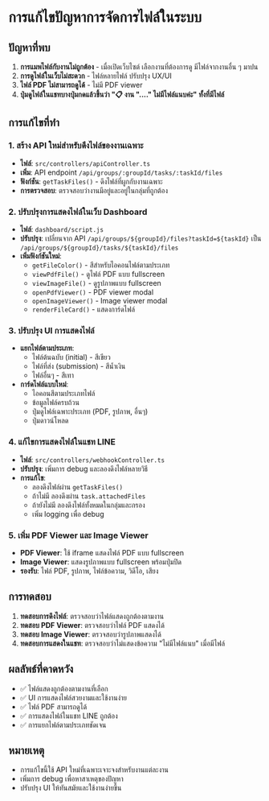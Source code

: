 # การแก้ไขปัญหาการจัดการไฟล์ในระบบ

## ปัญหาที่พบ
1. **การแมพไฟล์กับงานไม่ถูกต้อง** - เมื่อเปิดเว็บไซต์ เลือกงานที่ต้องการดู มีไฟล์จากงานอื่น ๆ มาปน
2. **การดูไฟล์ในเว็บไม่สะดวก** - ไฟล์หลายไฟล์ ปรับปรุง UX/UI
3. **ไฟล์ PDF ไม่สามารถดูได้** - ไม่มี PDF viewer
4. **ปุ่มดูไฟล์ในแชทบางปุ่มกดแล้วขึ้นว่า "📋 งาน "...." ไม่มีไฟล์แนบค่ะ" ทั้งที่มีไฟล์**

## การแก้ไขที่ทำ

### 1. สร้าง API ใหม่สำหรับดึงไฟล์ของงานเฉพาะ
- **ไฟล์**: `src/controllers/apiController.ts`
- **เพิ่ม**: API endpoint `/api/groups/:groupId/tasks/:taskId/files`
- **ฟังก์ชัน**: `getTaskFiles()` - ดึงไฟล์ที่ผูกกับงานเฉพาะ
- **การตรวจสอบ**: ตรวจสอบว่างานมีอยู่และอยู่ในกลุ่มที่ถูกต้อง

### 2. ปรับปรุงการแสดงไฟล์ในเว็บ Dashboard
- **ไฟล์**: `dashboard/script.js`
- **ปรับปรุง**: เปลี่ยนจาก API `/api/groups/${groupId}/files?taskId=${taskId}` เป็น `/api/groups/${groupId}/tasks/${taskId}/files`
- **เพิ่มฟังก์ชันใหม่**:
  - `getFileColor()` - สีสำหรับไอคอนไฟล์ตามประเภท
  - `viewPdfFile()` - ดูไฟล์ PDF แบบ fullscreen
  - `viewImageFile()` - ดูรูปภาพแบบ fullscreen
  - `openPdfViewer()` - PDF viewer modal
  - `openImageViewer()` - Image viewer modal
  - `renderFileCard()` - แสดงการ์ดไฟล์

### 3. ปรับปรุง UI การแสดงไฟล์
- **แยกไฟล์ตามประเภท**:
  - ไฟล์ต้นฉบับ (initial) - สีเขียว
  - ไฟล์ที่ส่ง (submission) - สีน้ำเงิน
  - ไฟล์อื่นๆ - สีเทา
- **การ์ดไฟล์แบบใหม่**:
  - ไอคอนสีตามประเภทไฟล์
  - ข้อมูลไฟล์ครบถ้วน
  - ปุ่มดูไฟล์เฉพาะประเภท (PDF, รูปภาพ, อื่นๆ)
  - ปุ่มดาวน์โหลด

### 4. แก้ไขการแสดงไฟล์ในแชท LINE
- **ไฟล์**: `src/controllers/webhookController.ts`
- **ปรับปรุง**: เพิ่มการ debug และลองดึงไฟล์หลายวิธี
- **การแก้ไข**:
  - ลองดึงไฟล์ผ่าน `getTaskFiles()`
  - ถ้าไม่มี ลองดึงผ่าน `task.attachedFiles`
  - ถ้ายังไม่มี ลองดึงไฟล์ทั้งหมดในกลุ่มและกรอง
  - เพิ่ม logging เพื่อ debug

### 5. เพิ่ม PDF Viewer และ Image Viewer
- **PDF Viewer**: ใช้ iframe แสดงไฟล์ PDF แบบ fullscreen
- **Image Viewer**: แสดงรูปภาพแบบ fullscreen พร้อมปุ่มปิด
- **รองรับ**: ไฟล์ PDF, รูปภาพ, ไฟล์ข้อความ, วิดีโอ, เสียง

## การทดสอบ
1. **ทดสอบการดึงไฟล์**: ตรวจสอบว่าไฟล์แสดงถูกต้องตามงาน
2. **ทดสอบ PDF Viewer**: ตรวจสอบว่าไฟล์ PDF แสดงได้
3. **ทดสอบ Image Viewer**: ตรวจสอบว่ารูปภาพแสดงได้
4. **ทดสอบการแสดงในแชท**: ตรวจสอบว่าไม่แสดงข้อความ "ไม่มีไฟล์แนบ" เมื่อมีไฟล์

## ผลลัพธ์ที่คาดหวัง
- ✅ ไฟล์แสดงถูกต้องตามงานที่เลือก
- ✅ UI การแสดงไฟล์สวยงามและใช้งานง่าย
- ✅ ไฟล์ PDF สามารถดูได้
- ✅ การแสดงไฟล์ในแชท LINE ถูกต้อง
- ✅ การแยกไฟล์ตามประเภทชัดเจน

## หมายเหตุ
- การแก้ไขนี้ใช้ API ใหม่ที่เฉพาะเจาะจงสำหรับงานแต่ละงาน
- เพิ่มการ debug เพื่อหาสาเหตุของปัญหา
- ปรับปรุง UI ให้ทันสมัยและใช้งานง่ายขึ้น
